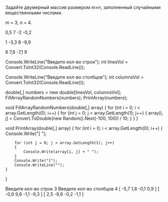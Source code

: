 Задайте двумерный массив размером m×n, заполненный случайными вещественными числами.

m = 3, n = 4.

0,5 7 -2 -0,2

1 -3,3 8 -9,9

8 7,8 -7,1 9


Console.WriteLine("Введите кол-во строк");
int linesVol = Convert.ToInt32(Console.ReadLine());


Console.WriteLine("Введите кол-во столбцов");
int columnsVol = Convert.ToInt32(Console.ReadLine());


double[,] numbers = new double[linesVol, columnsVol];
FillArrayRandomNumbers(numbers);
PrintArray(numbers);

void FillArrayRandomNumbers(double[,] array)
{
    for (int i = 0; i < array.GetLength(0); i++)
    {
        for (int j = 0; j < array.GetLength(1); j++)
        {
            array[i, j] = Convert.ToDouble(new Random().Next(-100, 100)) / 10;
        }
    }
}


void PrintArray(double[,] array)
{
    for (int i = 0; i < array.GetLength(0); i++)
    {
        Console.Write("[ ");

        for (int j = 0; j < array.GetLength(1); j++)
        {
            Console.Write(array[i, j] + " ");
        }
        Console.Write("]");
        Console.WriteLine("");
    }
}



Введите кол-во строк
3
Введите кол-во столбцов
4
[ -5,7 1,8 -0,1 0,9 ]
[ -0,9 9,8 -1,1 -9,3 ]
[ 2,5 -9,8 -0,2 -1,1 ]
